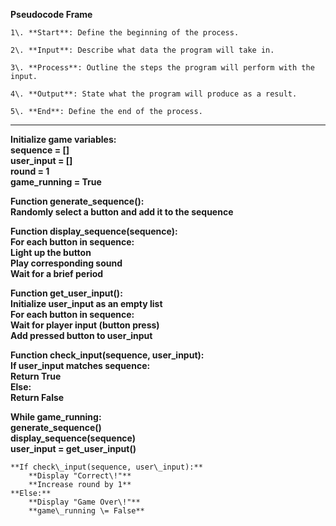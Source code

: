 **Pseudocode Frame**

	1\.	**Start**: Define the beginning of the process.

	2\.	**Input**: Describe what data the program will take in.

	3\.	**Process**: Outline the steps the program will perform with the input.

	4\.	**Output**: State what the program will produce as a result.

	5\.	**End**: Define the end of the process.

---

**Initialize game variables:**  
    **sequence \= \[\]**  
    **user\_input \= \[\]**  
    **round \= 1**  
    **game\_running \= True**

**Function generate\_sequence():**  
    **Randomly select a button and add it to the sequence**

**Function display\_sequence(sequence):**  
    **For each button in sequence:**  
        **Light up the button**  
        **Play corresponding sound**  
        **Wait for a brief period**

**Function get\_user\_input():**  
    **Initialize user\_input as an empty list**  
    **For each button in sequence:**  
        **Wait for player input (button press)**  
        **Add pressed button to user\_input**

**Function check\_input(sequence, user\_input):**  
    **If user\_input matches sequence:**  
        **Return True**  
    **Else:**  
        **Return False**

**While game\_running:**  
    **generate\_sequence()**  
    **display\_sequence(sequence)**  
    **user\_input \= get\_user\_input()**  
      
    **If check\_input(sequence, user\_input):**  
        **Display "Correct\!"**  
        **Increase round by 1**  
    **Else:**  
        **Display "Game Over\!"**  
        **game\_running \= False**

